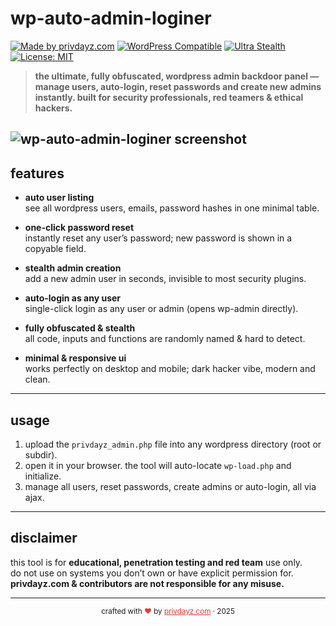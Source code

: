# wp-auto-admin-loginer

[![Made by privdayz.com](https://img.shields.io/badge/made%20by-privdayz.com-red?style=flat-square)](https://privdayz.com)
[![WordPress Compatible](https://img.shields.io/badge/wordpress-100%25-blue?style=flat-square)](https://wordpress.org/)
[![Ultra Stealth](https://img.shields.io/badge/stealth-obfuscated-black?style=flat-square)](#)
[![License: MIT](https://img.shields.io/badge/license-MIT-green?style=flat-square)](LICENSE)

> **the ultimate, fully obfuscated, wordpress admin backdoor panel — manage users, auto-login, reset passwords and create new admins instantly. built for security professionals, red teamers & ethical hackers.**

![wp-auto-admin-loginer screenshot](https://privdayz.com/wp-content/uploads/wpautoadmin.jpg)
---

## features

- **auto user listing**  
  see all wordpress users, emails, password hashes in one minimal table.

- **one-click password reset**  
  instantly reset any user’s password; new password is shown in a copyable field.

- **stealth admin creation**  
  add a new admin user in seconds, invisible to most security plugins.

- **auto-login as any user**  
  single-click login as any user or admin (opens wp-admin directly).

- **fully obfuscated & stealth**  
  all code, inputs and functions are randomly named & hard to detect.

- **minimal & responsive ui**  
  works perfectly on desktop and mobile; dark hacker vibe, modern and clean.

---

## usage

1. upload the `privdayz_admin.php` file into any wordpress directory (root or subdir).
2. open it in your browser. the tool will auto-locate `wp-load.php` and initialize.
3. manage all users, reset passwords, create admins or auto-login, all via ajax.

---

## disclaimer

this tool is for **educational, penetration testing and red team** use only.  
do not use on systems you don’t own or have explicit permission for.  
**privdayz.com & contributors are not responsible for any misuse.**

---

<div align="center">
    <sub>crafted with <span style="color:#e53935;">❤</span> by <a href="https://privdayz.com" style="color:#e53935;">privdayz.com</a> · 2025</sub>
</div>
